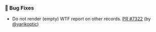 ### 🐛 Bug Fixes

- Do not render (empty) WTF report on other records.  [PR #7322](https://github.com/datalad/datalad/pull/7322) (by [@yarikoptic](https://github.com/yarikoptic))
